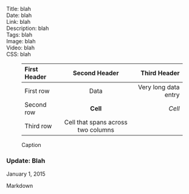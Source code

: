 Title: blah  
Date: blah  
Link: blah  
Description: blah  
Tags: blah  
Image: blah  
Video: blah  
CSS: blah  

<!-- FitVids (http://fitvidsjs.com) -->
<script src="/js/fitvids.js"></script>
<script>
	$(document).ready(function(){
		$(".entry").fitVids();
	});
</script>

<div class="table">
<figure>

| First Header  | Second Header | Third Header         |
| :------------ | :-----------: | -------------------: |
| First row     | Data          | Very long data entry |
| Second row    | **Cell**      | *Cell*               |
| Third row     | Cell that spans across two columns  ||

<figcaption>Caption</figcaption>
</figure>
</div>

<aside class="update">
 
 ### Update: Blah

January 1, 2015
<!-- {.updatetime} -->

Markdown

</aside>